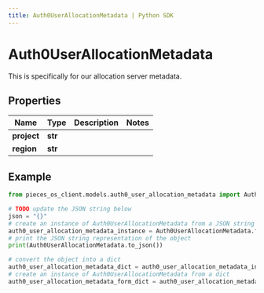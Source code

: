 ```yaml
---
title: Auth0UserAllocationMetadata | Python SDK
---
```


# Auth0UserAllocationMetadata

This is specifically for our allocation server metadata.

## Properties

Name | Type | Description | Notes
------------ | ------------- | ------------- | -------------
**project** | **str** |  | 
**region** | **str** |  | 

## Example

```python
from pieces_os_client.models.auth0_user_allocation_metadata import Auth0UserAllocationMetadata

# TODO update the JSON string below
json = "{}"
# create an instance of Auth0UserAllocationMetadata from a JSON string
auth0_user_allocation_metadata_instance = Auth0UserAllocationMetadata.from_json(json)
# print the JSON string representation of the object
print(Auth0UserAllocationMetadata.to_json())

# convert the object into a dict
auth0_user_allocation_metadata_dict = auth0_user_allocation_metadata_instance.to_dict()
# create an instance of Auth0UserAllocationMetadata from a dict
auth0_user_allocation_metadata_form_dict = auth0_user_allocation_metadata.from_dict(auth0_user_allocation_metadata_dict)
```


